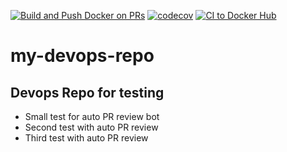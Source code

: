 [![Build and Push Docker on PRs](https://github.com/natan-dias/my-devops-repo/actions/workflows/new_ci.yaml/badge.svg?event=pull_request)](https://github.com/natan-dias/my-devops-repo/actions/workflows/new_ci.yaml) [![codecov](https://codecov.io/gh/natan-dias/my-devops-repo/graph/badge.svg?token=GSHQHG9UAD)](https://codecov.io/gh/natan-dias/my-devops-repo) [![CI to Docker Hub](https://github.com/natan-dias/my-devops-repo/actions/workflows/ci.yml/badge.svg)](https://github.com/natan-dias/my-devops-repo/actions/workflows/ci.yml)

# my-devops-repo

## Devops Repo for testing

- Small test for auto PR review bot
- Second test with auto PR review
- Third test with auto PR review